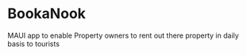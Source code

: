 # BookaNook
MAUI app to enable Property owners to rent out there property in daily basis to tourists
